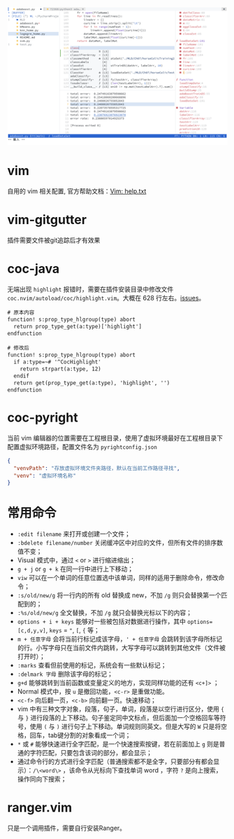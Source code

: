 ![screenshot](github_neovim_theme.png)
# vim
自用的 vim 相关配置, 官方帮助文档：[Vim: help.txt](https://vimhelp.org/)

# vim-gitgutter
插件需要文件被git追踪后才有效果

# coc-java
无端出现 `highlight` 报错时，需要在插件安装目录中修改文件 `coc.nvim/autoload/coc/highlight.vim`。大概在 628 行左右。[issues](https://github.com/neoclide/coc.nvim/commit/03a532b544930d6957493933089135d5fa3e7be6)。
```vim
# 原本内容
function! s:prop_type_hlgroup(type) abort
  return prop_type_get(a:type)['highlight']
endfunction

# 修改后
function! s:prop_type_hlgroup(type) abort
  if a:type=~# '^CocHighlight'
    return strpart(a:type, 12)
  endif
  return get(prop_type_get(a:type), 'highlight', '')
endfunction
```

# coc-pyright
当前 vim 编辑器的位置需要在工程根目录，使用了虚拟环境最好在工程根目录下配置虚拟环境路径，配置文件名为 `pyrightconfig.json`
```json
{
  "venvPath": "存放虚拟环境文件夹路径，默认在当前工作路径寻找",
  "venv": "虚拟环境名称"
}
```

# 常用命令
- `:edit filename` 来打开或创建一个文件；
- `:bdelete filename/number` 关闭缓冲区中对应的文件，但所有文件的排序数值不变；
- Visual 模式中，通过 `<` or `>` 进行缩进缩出；
- `g + j` or `g + k` 在同一行中进行上下移动；
- `viw` 可以在一个单词的任意位置选中该单词，同样的适用于删除命令，修改命令；
- `:s/old/new/g` 将一行内的所有 old 替换成 new，不加 `/g` 则只会替换第一个匹配到的；
- `:%s/old/new/g` 全文替换，不加 `/g` 就只会替换光标以下的内容；
- `options + i + keys` 能够对一些被包括对数据进行操作，其中 `options=[c,d,y,v]`, `keys` = `"`, `[`, `{` 等；
- `m + 任意字母` 会将当前行标记成该字母，`' + 任意字母` 会跳转到该字母所标记的行。小写字母只在当前文件内跳转，大写字母可以跳转到其他文件（文件被打开时）；
- `:marks` 查看但前使用的标记，系统会有一些默认标记；
- `:delmark 字母` 删除该字母的标记；
- `g+d` 能够跳转到当前函数或变量定义的地方，实现同样功能的还有 `<c+]>` ；
- Normal 模式中，按 `u` 是撤回功能，`<c-r>` 是重做功能。
- `<c-f>` 向后翻一页，`<c-b>` 向前翻一页。快速移动；
- vim 中有三种文字对象，段落，句子，单词，段落是以空行进行区分，使用 `{` 与 `}` 进行段落的上下移动。句子鉴定同中文标点，但后面加一个空格回车等符号，使用 `(` 与 `)` 进行句子上下移动。单词规则同英文。但是大写的 `W` 只是将空格，回车，tab键分割的对象看成一个词；
- `*` 或 `#` 能够快速进行全字匹配，是一个快速搜索按键，若在前面加上 `g` 则是普通的字符匹配，只要包含该词的部分，都会显示；
- 通过命令行的方式进行全字匹配（普通搜索都不是全字，只要部分有都会显示）：`/\<word\>` ，该命令从光标向下查找单词 word ，字符 `?` 是向上搜索，操作同向下搜索；

# ranger.vim
只是一个调用插件，需要自行安装Ranger。
